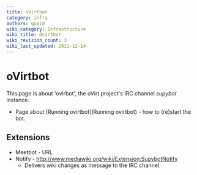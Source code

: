 ```yaml
---
title: oVirtbot
category: infra
authors: quaid
wiki_category: Infrastructure
wiki_title: Ovirtbot
wiki_revision_count: 3
wiki_last_updated: 2011-12-14
---
```


# oVirtbot

This page is about 'ovirbot', the oVirt project's IRC channel *supybot* instance.

*   Page about [Running ovirtbot](Running ovirtbot) - how to (re)start the bot.

## Extensions

*   Meetbot - URL
*   Notify - <http://www.mediawiki.org/wiki/Extension:SupybotNotify>
    -   Delivers wiki changes as message to the IRC channel.

